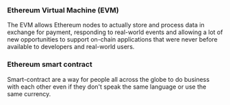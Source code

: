 ### Ethereum Virtual Machine \(EVM\)

The EVM allows Ethereum nodes to actually store and process data in exchange for payment, responding to real-world events and allowing a lot of new opportunities to support on-chain applications that were never before available to developers and real-world users. 

### Ethereum smart contract

Smart-contract are a way for people all across the globe to do business with each other even if they don't speak the same language or use the same currency.





